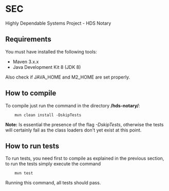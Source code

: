 # SEC
Highly Dependable Systems Project - HDS Notary

## Requirements
You must have installed the following tools:

- Maven 3.x.x
- Java Development Kit 8 (JDK 8) 

Also check if JAVA_HOME and M2_HOME are set properly.

## How to compile
To compile just run the command in the directory **/hds-notary/**:
```
    mvn clean install -DskipTests
```
**Note:** Is essential the presence of the flag _-DskipTests_, otherwise the tests will certainly fail 
as the class loaders don't yet exist at this point.

## How to run tests
To run tests, you need first to compile as explained in the previous section, to run the tests
simply execute the command
```
    mvn test
```
Running this command, all tests should pass.
